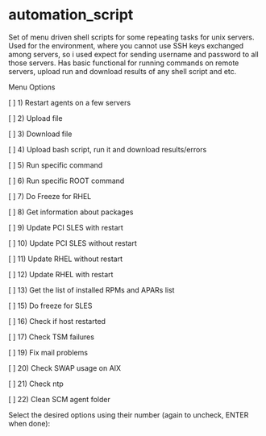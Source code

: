 # automation_script
Set of menu driven shell scripts for some repeating tasks for unix servers. Used for the environment, where you cannot use SSH keys exchanged among servers, so i used expect for sending username and password to all those servers. Has basic functional for running commands on remote servers, upload run and download results of any shell script and etc. 

Menu Options

[ ] 1) Restart agents on a few servers

[ ] 2) Upload file

[ ] 3) Download file

[ ] 4) Upload bash script, run it and download results/errors

[ ] 5) Run specific command

[ ] 6) Run specific ROOT command

[ ] 7) Do Freeze for RHEL

[ ] 8) Get information about packages

[ ] 9) Update PCI SLES with restart

[ ] 10) Update PCI SLES without restart

[ ] 11) Update RHEL without restart

[ ] 12) Update RHEL with restart

[ ] 13) Get the list of installed RPMs and APARs list

[ ] 15) Do freeze for SLES

[ ] 16) Check if host restarted

[ ] 17) Check TSM failures

[ ] 19) Fix mail problems

[ ] 20) Check SWAP usage on AIX

[ ] 21) Check ntp

[ ] 22) Clean SCM agent folder

Select the desired options using their number (again to uncheck, ENTER when done): 
